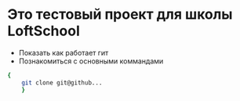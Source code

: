 # Это тестовый проект для школы LoftSchool

- Показать как работает гит
- Познакомиться с основными коммандами

``` bash
{
    git clone git@github...
    }
```
